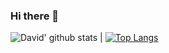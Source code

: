 ### Hi there 👋

<!--
**DavidMilai/DavidMilai** is a ✨ _special_ ✨ repository because its `README.md` (this file) appears on your GitHub profile.

Here are some ideas to get you started:

- 🔭 I’m currently working on ...
- 🌱 I’m currently learning ...
- 👯 I’m looking to collaborate on ...
- 🤔 I’m looking for help with ...
- 💬 Ask me about ...
- 📫 How to reach me: ...
- 😄 Pronouns: ...
- ⚡ Fun fact: ...
-->

![David' github stats](https://github-readme-stats.vercel.app/api?username=DavidMilai&count_private=true&show_icons=true) |
[![Top Langs](https://github-readme-stats.vercel.app/api/top-langs/?username=DavidMilai&layout=compact)](https://github.com/DavidMilai/github-readme-stats)
